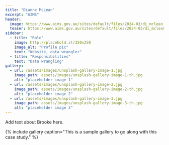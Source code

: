 ```yaml
---
title: "Dianne McLean"
excerpt: "AIMS"
header:
  image: https://www.aims.gov.au/sites/default/files/2024-03/di_mclean_300px.png
  teaser: https://www.aims.gov.au/sites/default/files/2024-03/di_mclean_300px.png
sidebar:
  - title: "Role"
    image: http://placehold.it/350x250
    image_alt: "Profile pic"
    text: "Website, data wrangler"
  - title: "Responsibilities"
    text: "Data wrangling"
gallery:
  - url: /assets/images/unsplash-gallery-image-1.jpg
    image_path: assets/images/unsplash-gallery-image-1-th.jpg
    alt: "placeholder image 1"
  - url: /assets/images/unsplash-gallery-image-2.jpg
    image_path: assets/images/unsplash-gallery-image-2-th.jpg
    alt: "placeholder image 2"
  - url: /assets/images/unsplash-gallery-image-3.jpg
    image_path: assets/images/unsplash-gallery-image-3-th.jpg
    alt: "placeholder image 3"
---
```


Add text about Brooke here.

{% include gallery caption="This is a sample gallery to go along with this case study." %}
